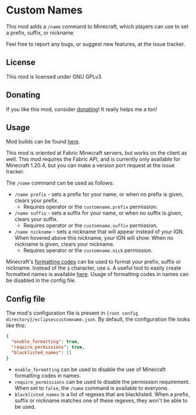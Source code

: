 # Custom Names

This mod adds a `/name` command to Minecraft, which players can use to set a prefix, suffix, or nickname.

Feel free to report any bugs, or suggest new features, at the issue tracker.

## License

This mod is licensed under GNU GPLv3.

## Donating

If you like this mod, consider [donating](https://ko-fi.com/eclipseisoffline)!
It really helps me a ton!

## Usage

Mod builds can be found [here](https://github.com/eclipseisoffline/customname/packages/2065010).

This mod is oriented at Fabric Minecraft servers, but works on the client as well.
This mod requires the Fabric API, and is currently only available for Minecraft 1.20.4,
but you can make a version port request at the issue tracker.

The `/name` command can be used as follows:

- `/name prefix` - sets a prefix for your name, or when no prefix is given, clears your prefix.
  - Requires operator or the `customname.prefix` permission.
- `/name suffix` - sets a suffix for your name, or when no suffix is given, clears your suffix.
  - Requires operator or the `customname.suffix` permission.
- `/name nickname` - sets a nickname that will appear instead of your IGN. When hovered above this nickname, your IGN will show. When no nickname is given, clears your nickname.
  - Requires operator or the `customname.nick` permission.

Minecraft's [formatting codes](https://minecraft.wiki/w/Formatting_codes) can be used to format your prefix, suffix or nickname.
Instead of the `§` character, use `&`. A useful tool to easily create formatted names is available [here](https://codepen.io/0biwan/pen/ggVemP).
Usage of formatting codes in names can be disabled in the config file.

## Config file

The mod's configuration file is present in `{root config directory}/eclipsescustomname.json`.
By default, the configuration file looks like this:

```json
{
  "enable_formatting": true,
  "require_permissions": true,
  "blacklisted_names": []
}
```

- `enable_formatting` can be used to disable the use of Minecraft formatting codes in names.
- `require_permissions` can be used to disable the permission requirement. When set to `false`, the `/name` command is available to everyone.
- `blacklisted_names` is a list of regexes that are blacklisted. When a prefix, suffix or nickname matches one of these regexes, they won't be able to be used.
